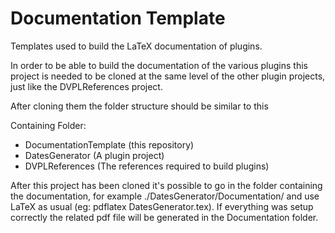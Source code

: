 Documentation Template
=====================

Templates used to build the LaTeX documentation of plugins.

In order to be able to build the documentation of the various plugins this project is needed to be cloned at the same level of the other plugin projects, just like the DVPLReferences project.

After cloning them the folder structure should be similar to this

Containing Folder:

* DocumentationTemplate (this repository)
* DatesGenerator (A plugin project)
* DVPLReferences (The references required to build plugins)

After this project has been cloned it's possible to go in the folder containing the documentation, for example ./DatesGenerator/Documentation/ and use LaTeX as usual (eg: pdflatex DatesGenerator.tex). If everything was setup correctly the related pdf file will be generated in the Documentation folder.
